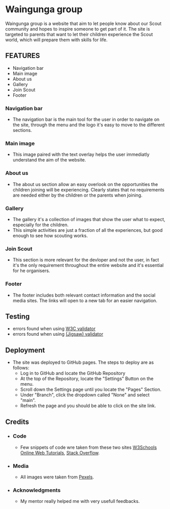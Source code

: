 # Waingunga group

Waingunga group is a website that aim to let people know about our Scout community and hopes to inspire someone to get part of it. The site is targeted to parents that want to let their children experience the Scout world, which will prepare them with skills for life. 

## FEATURES
 

- Navigation bar
- Main image
- About us
- Gallery
- Join Scout
- Footer


### Navigation bar

- The navigation bar is the main tool for the user in order to navigate on the site, through the menu and the logo it's easy to move to the different sections.


### Main image

- This image paired with the text overlay helps the user immediatly understand the aim of the website.


### About us

- The about us section allow an easy overlook on the opportunities the children joining will be experiencing.
Clearly states that no requirements are needed either by the children or the parents when joining.


### Gallery

- The gallery it's a collection of images that show the user what to expect, especially for the children.
- This simple activities are just a fraction of all the experiences, but good enough to see how scouting works.


### Join Scout

- This section is more relevant for the devloper and not the user, in fact it's the only requirement throughout the entire website and it's essential for he organisers.


### Footer

- The footer includes both relevant contact information and the social media sites. The links will open to a new tab 
 for an easier navigation.


## Testing 

- errors found when using [W3C validator](https://validator.w3.org) 
- errors found when using [(Jigsaw) validator](https://jigsaw.w3.org/css-validator/)


## Deployment
- The site was deployed to GitHub pages. The steps to deploy are as follows:
    - Log in to GitHub and locate the GitHub Repository
    - At the top of the Repository, locate the "Settings" Button on the menu.
    - Scroll down the Settings page until you locate the "Pages" Section.
    - Under "Branch", click the dropdown called "None" and select "main".
    - Refresh the page and you should be able to click on the site link.


## Credits
- ### Code
    - Few snippets of code wre taken from these two sites [W3Schools Online Web Tutorials](https://www.w3schools.com/default.asp#gsc.tab=0&gsc.q=screen%20scale), [Stack Overflow](https://stackoverflow.com/).
- ### Media 
    - All images were taken from [Pexels](https://www.pexels.com/it-it/).
- ### Acknowledgments
    - My mentor really helped me with very usefull feedbacks.